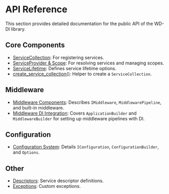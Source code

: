 # API Reference



This section provides detailed documentation for the public API of the WD-DI library.

## Core Components

- [ServiceCollection](./service_collection.md): For registering services.
- [ServiceProvider & Scope](./container.md): For resolving services and managing scopes.
- [ServiceLifetime](./lifetimes.md): Defines service lifetime options.
- [create_service_collection()](./create_service_collection.md): Helper to create a `ServiceCollection`.

## Middleware

- [Middleware Components](./middleware.md): Describes `IMiddleware`, `MiddlewarePipeline`, and built-in middleware.
- [Middleware DI Integration](./middleware_di.md): Covers `ApplicationBuilder` and `MiddlewareBuilder` for setting up middleware pipelines with DI.

## Configuration

- [Configuration System](./config.md): Details `IConfiguration`, `ConfigurationBuilder`, and `Options`.

## Other

- [Descriptors](./descriptors.md): Service descriptor definitions.
- [Exceptions](./exceptions.md): Custom exceptions. 